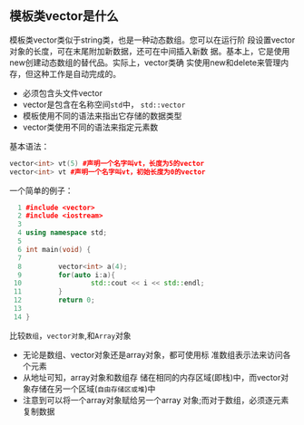 ## 模板类vector是什么

模板类vector类似于string类，也是一种动态数组。您可以在运行阶 段设置vector对象的长度，可在末尾附加新数据，还可在中间插入新数 据。基本上，它是使用new创建动态数组的替代品。实际上，vector类确 实使用new和delete来管理内存，但这种工作是自动完成的。

* 必须包含头文件vector  
* vector是包含在名称空间`std`中， `std::vector`
* 模板使用不同的语法来指出它存储的数据类型
* vector类使用不同的语法来指定元素数

基本语法：

```cpp
vector<int> vt(5) #声明一个名字叫vt，长度为5的vector
vector<int> vt #声明一个名字叫vt，初始长度为0的vector
```

一个简单的例子：

```cpp
  1 #include <vector>
  2 #include <iostream>
  3 
  4 using namespace std;
  5 
  6 int main(void) { 
  7 
  8         vector<int> a(4);
  9         for(auto i:a){
 10                 std::cout << i << std::endl;
 11         } 
 12         return 0;
 13 
 14 }
```

比较`数组`，`vector对象`,和`Array`对象

* 无论是数组、vector对象还是array对象，都可使用标 准数组表示法来访问各个元素
* 从地址可知，array对象和数组存 储在相同的内存区域(即栈)中，而vector对象存储在另一个区域(`自由存储区或堆`)中
* 注意到可以将一个array对象赋给另一个array 对象;而对于数组，必须逐元素复制数据